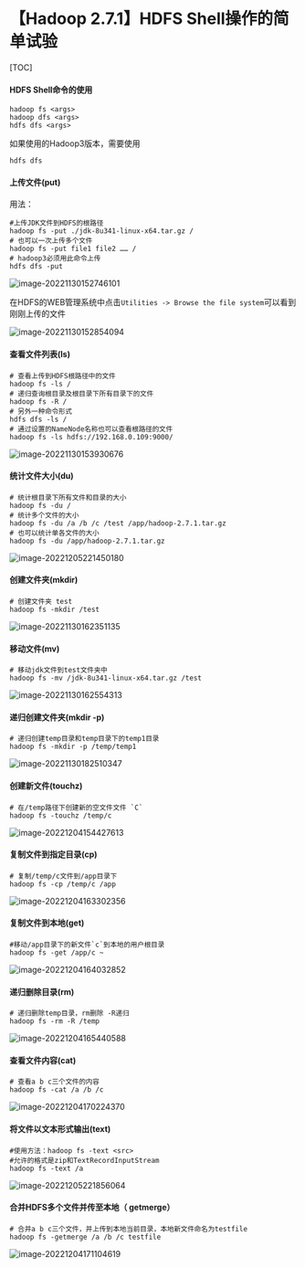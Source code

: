 # 【Hadoop 2.7.1】HDFS Shell操作的简单试验

[TOC]

#### HDFS Shell命令的使用

```shell
hadoop fs <args>
hadoop dfs <args>
hdfs dfs <args>
```

如果使用的Hadoop3版本，需要使用

```shell
hdfs dfs
```



#### 上传文件(put)

用法：

```shell
#上传JDK文件到HDFS的根路径
hadoop fs -put ./jdk-8u341-linux-x64.tar.gz /
# 也可以一次上传多个文件
hadoop fs -put file1 file2 …… /
# hadoop3必须用此命令上传
hdfs dfs -put
```

![image-20221130152746101](https://cdn.staticaly.com/gh/kui-ming/tuchuang/main/images202212042041764.png)

在HDFS的WEB管理系统中点击`Utilities -> Browse the file system`可以看到刚刚上传的文件

![image-20221130152854094](https://cdn.staticaly.com/gh/kui-ming/tuchuang/main/images202212042041766.png)

#### 查看文件列表(ls)

```shell
# 查看上传到HDFS根路径中的文件
hadoop fs -ls / 
# 递归查询根目录及根目录下所有目录下的文件
hadoop fs -R /
# 另外一种命令形式
hdfs dfs -ls /
# 通过设置的NameNode名称也可以查看根路径的文件
hadoop fs -ls hdfs://192.168.0.109:9000/ 
```

![image-20221130153930676](https://cdn.staticaly.com/gh/kui-ming/tuchuang/main/images202212042041767.png)



#### 统计文件大小(du)

```shell
# 统计根目录下所有文件和目录的大小
hadoop fs -du /
# 统计多个文件的大小
hadoop fs -du /a /b /c /test /app/hadoop-2.7.1.tar.gz
# 也可以统计单各文件的大小
hadoop fs -du /app/hadoop-2.7.1.tar.gz
```

![image-20221205221450180](https://cdn.staticaly.com/gh/kui-ming/tuchuang/main/images202212052215924.png)



#### 创建文件夹(mkdir)

```shell
# 创建文件夹 test
hadoop fs -mkdir /test
```

![image-20221130162351135](https://cdn.staticaly.com/gh/kui-ming/tuchuang/main/images202212042041768.png)



#### 移动文件(mv)

```shell
# 移动jdk文件到test文件夹中
hadoop fs -mv /jdk-8u341-linux-x64.tar.gz /test
```

![image-20221130162554313](https://cdn.staticaly.com/gh/kui-ming/tuchuang/main/images202212042041769.png)



#### 递归创建文件夹(mkdir -p)

```shell
# 递归创建temp目录和temp目录下的temp1目录
hadoop fs -mkdir -p /temp/temp1
```

![image-20221130182510347](https://cdn.staticaly.com/gh/kui-ming/tuchuang/main/images202212042041770.png)



#### 创建新文件(touchz)

```shell
# 在/temp路径下创建新的空文件文件 `C`
hadoop fs -touchz /temp/c
```

![image-20221204154427613](https://cdn.staticaly.com/gh/kui-ming/tuchuang/main/images202212042041771.png)



#### 复制文件到指定目录(cp)

```shell
# 复制/temp/c文件到/app目录下
hadoop fs -cp /temp/c /app
```

![image-20221204163302356](https://cdn.staticaly.com/gh/kui-ming/tuchuang/main/images202212042041772.png)



#### 复制文件到本地(get)

```shell
#移动/app目录下的新文件`c`到本地的用户根目录
hadoop fs -get /app/c ~
```

![image-20221204164032852](https://cdn.staticaly.com/gh/kui-ming/tuchuang/main/images202212042041773.png)



#### 递归删除目录(rm)

```shell
# 递归删除temp目录，rm删除 -R递归
hadoop fs -rm -R /temp
```

![image-20221204165440588](https://cdn.staticaly.com/gh/kui-ming/tuchuang/main/images202212042041774.png)



#### 查看文件内容(cat)

```shell
# 查看a b c三个文件的内容
hadoop fs -cat /a /b /c
```

![image-20221204170224370](https://cdn.staticaly.com/gh/kui-ming/tuchuang/main/images202212042041775.png)



#### 将文件以文本形式输出(text)

```shell
#使用方法：hadoop fs -text <src>
#允许的格式是zip和TextRecordInputStream
hadoop fs -text /a
```

![image-20221205221856064](https://cdn.staticaly.com/gh/kui-ming/tuchuang/main/images202212052218123.png)



#### 合并HDFS多个文件并传至本地（ getmerge）

```shell
# 合并a b c三个文件，并上传到本地当前目录，本地新文件命名为testfile
hadoop fs -getmerge /a /b /c testfile 
```

![image-20221204171104619](https://cdn.staticaly.com/gh/kui-ming/tuchuang/main/images202212042041776.png)